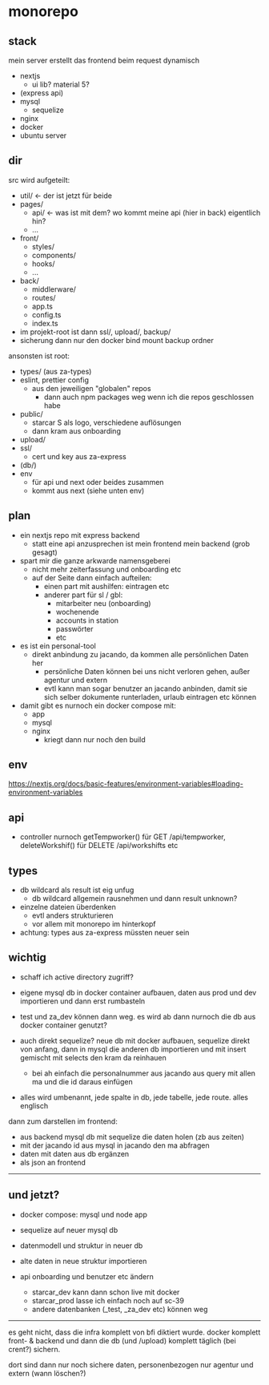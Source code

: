 # monorepo

## stack

mein server erstellt das frontend beim request dynamisch

- nextjs
  - ui lib? material 5?
- (express api)
- mysql
  - sequelize
- nginx
- docker
- ubuntu server

## dir

src wird aufgeteilt:

- util/ <- der ist jetzt für beide
- pages/
  - api/ <- was ist mit dem? wo kommt meine api (hier in back) eigentlich hin?
  - ...
- front/
  - styles/
  - components/
  - hooks/
  - ...
- back/
  - middlerware/
  - routes/
  - app.ts
  - config.ts
  - index.ts
- im projekt-root ist dann ssl/, upload/, backup/
- sicherung dann nur den docker bind mount backup ordner

ansonsten ist root:

- types/ (aus za-types)
- eslint, prettier config
  - aus den jeweiligen "globalen" repos
    - dann auch npm packages weg wenn ich die repos geschlossen habe
- public/
  - starcar S als logo, verschiedene auflösungen
  - dann kram aus onboarding
- upload/
- ssl/
  - cert und key aus za-express
- (db/)
- env
  - für api und next oder beides zusammen
  - kommt aus next (siehe unten env)

## plan

- ein nextjs repo mit express backend
  - statt eine api anzusprechen ist mein frontend mein backend (grob gesagt)
- spart mir die ganze arkwarde namensgeberei
  - nicht mehr zeiterfassung und onboarding etc
  - auf der Seite dann einfach aufteilen:
    - einen part mit aushilfen: eintragen etc
    - anderer part für sl / gbl:
      - mitarbeiter neu (onboarding)
      - wochenende
      - accounts in station
      - passwörter
      - etc
- es ist ein personal-tool
  - direkt anbindung zu jacando, da kommen alle persönlichen Daten her
    - persönliche Daten können bei uns nicht verloren gehen, außer agentur und extern
    - evtl kann man sogar benutzer an jacando anbinden, damit sie sich selber dokumente runterladen, urlaub eintragen etc können
- damit gibt es nurnoch ein docker compose mit:
  - app
  - mysql
  - nginx
    - kriegt dann nur noch den build

## env

https://nextjs.org/docs/basic-features/environment-variables#loading-environment-variables

## api

- controller nurnoch getTempworker() für GET /api/tempworker, deleteWorkshif() für DELETE /api/workshifts etc

## types

- db wildcard als result ist eig unfug
  - db wildcard allgemein rausnehmen und dann result unknown?
- einzelne dateien überdenken
  - evtl anders strukturieren
  - vor allem mit monorepo im hinterkopf
- achtung: types aus za-express müssten neuer sein

## wichtig

- schaff ich active directory zugriff?

- eigene mysql db in docker container aufbauen, daten aus prod und dev importieren und dann erst rumbasteln
- test und za_dev können dann weg. es wird ab dann nurnoch die db aus docker container genutzt?

- auch direkt sequelize? neue db mit docker aufbauen, sequelize direkt von anfang, dann in mysql die anderen db importieren und mit insert gemischt mit selects den kram da reinhauen

  - bei ah einfach die personalnummer aus jacando aus query mit allen ma und die id daraus einfügen

- alles wird umbenannt, jede spalte in db, jede tabelle, jede route. alles englisch

dann zum darstellen im frontend:

- aus backend mysql db mit sequelize die daten holen (zb aus zeiten)
- mit der jacando id aus mysql in jacando den ma abfragen
- daten mit daten aus db ergänzen
- als json an frontend

---

## und jetzt?

- docker compose: mysql und node app

- sequelize auf neuer mysql db

- datenmodell und struktur in neuer db

- alte daten in neue struktur importieren

- api onboarding und benutzer etc ändern
  - starcar_dev kann dann schon live mit docker
  - starcar_prod lasse ich einfach noch auf sc-39
  - andere datenbanken (\_test, \_za_dev etc) können weg

---

es geht nicht, dass die infra komplett von bfi diktiert wurde. docker komplett front- & backend und dann die db (und /upload) komplett täglich (bei crent?) sichern.

dort sind dann nur noch sichere daten, personenbezogen nur agentur und extern (wann löschen?)
